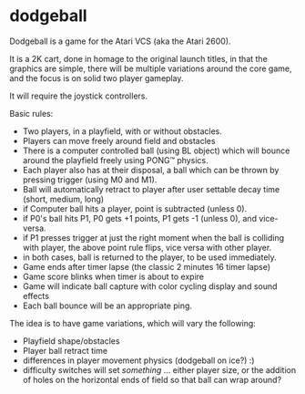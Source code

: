 dodgeball
=========

Dodgeball is a game for the Atari VCS (aka the Atari 2600).

It is a 2K cart, done in homage to the original launch titles, in that the graphics are simple, there will be multiple variations around the core game, and the focus is on solid two player gameplay.
 
It will require the joystick controllers.
 
Basic rules:
 
* Two players, in a playfield, with or without obstacles.
* Players can move freely around field and obstacles
* There is a computer controlled ball (using BL object) which will bounce around the playfield freely using PONG™ physics.
* Each player also has at their disposal, a ball which can be thrown by pressing trigger (using M0 and M1).
* Ball will automatically retract to player after user settable decay time (short, medium, long)
* if Computer ball hits a player, point is subtracted (unless 0).
* if P0's ball hits P1, P0 gets +1 points, P1 gets -1 (unless 0), and vice-versa.
* if P1 presses trigger at just the right moment when the ball is colliding with player, the above point rule flips, vice versa with other player.
* in both cases, ball is returned to the player, to be used immediately.
* Game ends after timer lapse (the classic 2 minutes 16 timer lapse)
* Game score blinks when timer is about to expire
* Game will indicate ball capture with color cycling display and sound effects
* Each ball bounce will be an appropriate ping.
 
The idea is to have game variations, which will vary the following:
 
* Playfield shape/obstacles
* Player ball retract time
* differences in player movement physics (dodgeball on ice?) :)
* difficulty switches will set _something_ ... either player size, or the addition of holes on the horizontal ends of field so that ball can wrap around?
